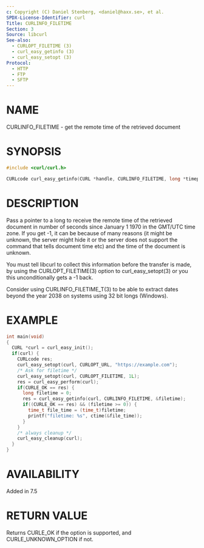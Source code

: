 ```yaml
---
c: Copyright (C) Daniel Stenberg, <daniel@haxx.se>, et al.
SPDX-License-Identifier: curl
Title: CURLINFO_FILETIME
Section: 3
Source: libcurl
See-also:
  - CURLOPT_FILETIME (3)
  - curl_easy_getinfo (3)
  - curl_easy_setopt (3)
Protocol:
  - HTTP
  - FTP
  - SFTP
---
```


# NAME

CURLINFO_FILETIME - get the remote time of the retrieved document

# SYNOPSIS

~~~c
#include <curl/curl.h>

CURLcode curl_easy_getinfo(CURL *handle, CURLINFO_FILETIME, long *timep);
~~~

# DESCRIPTION

Pass a pointer to a long to receive the remote time of the retrieved document
in number of seconds since January 1 1970 in the GMT/UTC time zone. If you get
-1, it can be because of many reasons (it might be unknown, the server might
hide it or the server does not support the command that tells document time
etc) and the time of the document is unknown.

You must tell libcurl to collect this information before the transfer is made,
by using the CURLOPT_FILETIME(3) option to curl_easy_setopt(3) or
you this unconditionally gets a -1 back.

Consider using CURLINFO_FILETIME_T(3) to be able to extract dates beyond
the year 2038 on systems using 32 bit longs (Windows).

# EXAMPLE

~~~c
int main(void)
{
  CURL *curl = curl_easy_init();
  if(curl) {
    CURLcode res;
    curl_easy_setopt(curl, CURLOPT_URL, "https://example.com");
    /* Ask for filetime */
    curl_easy_setopt(curl, CURLOPT_FILETIME, 1L);
    res = curl_easy_perform(curl);
    if(CURLE_OK == res) {
      long filetime = 0;
      res = curl_easy_getinfo(curl, CURLINFO_FILETIME, &filetime);
      if((CURLE_OK == res) && (filetime >= 0)) {
        time_t file_time = (time_t)filetime;
        printf("filetime: %s", ctime(&file_time));
      }
    }
    /* always cleanup */
    curl_easy_cleanup(curl);
  }
}
~~~

# AVAILABILITY

Added in 7.5

# RETURN VALUE

Returns CURLE_OK if the option is supported, and CURLE_UNKNOWN_OPTION if not.
